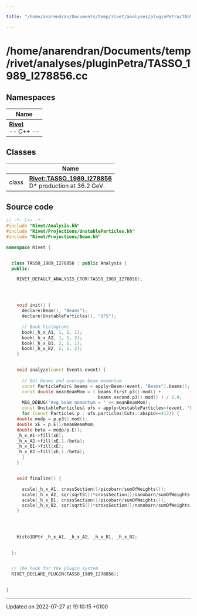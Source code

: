 ```yaml
---

title: "/home/anarendran/Documents/temp/rivet/analyses/pluginPetra/TASSO_1989_I278856.cc"

---
```


# /home/anarendran/Documents/temp/rivet/analyses/pluginPetra/TASSO_1989_I278856.cc



## Namespaces

| Name           |
| -------------- |
| **[Rivet](http://example.org/namespaces/namespacerivet/)** <br>-*- C++ -*-  |

## Classes

|                | Name           |
| -------------- | -------------- |
| class | **[Rivet::TASSO_1989_I278856](http://example.org/classes/classrivet_1_1tasso__1989__i278856/)** <br>D* production at 36.2 GeV.  |




## Source code

```cpp
// -*- C++ -*-
#include "Rivet/Analysis.hh"
#include "Rivet/Projections/UnstableParticles.hh"
#include "Rivet/Projections/Beam.hh"

namespace Rivet {


  class TASSO_1989_I278856 : public Analysis {
  public:

    RIVET_DEFAULT_ANALYSIS_CTOR(TASSO_1989_I278856);




    void init() {
      declare(Beam(), "Beams");
      declare(UnstableParticles(), "UFS");

      // Book histograms
      book(_h_x_A1, 1, 1, 1);
      book(_h_x_A2, 1, 1, 2);
      book(_h_x_B1, 2, 1, 1);
      book(_h_x_B2, 2, 1, 2);
    }


    void analyze(const Event& event) {
      
      // Get beams and average beam momentum
      const ParticlePair& beams = apply<Beam>(event, "Beams").beams();
      const double meanBeamMom = ( beams.first.p3().mod() +
                                   beams.second.p3().mod() ) / 2.0;
      MSG_DEBUG("Avg beam momentum = " << meanBeamMom);
      const UnstableParticles& ufs = apply<UnstableParticles>(event, "UFS");
      for (const Particle& p : ufs.particles(Cuts::abspid==413)) {
    double modp = p.p3().mod();
    double xE = p.E()/meanBeamMom;
    double beta = modp/p.E();
    _h_x_A1->fill(xE);
    _h_x_A2->fill(xE,1./beta);
    _h_x_B1->fill(xE);
    _h_x_B2->fill(xE,1./beta);
      }
    }


    void finalize() {

      scale(_h_x_A1, crossSection()/picobarn/sumOfWeights());
      scale(_h_x_A2, sqr(sqrtS())*crossSection()/nanobarn/sumOfWeights());
      scale(_h_x_B1, crossSection()/picobarn/sumOfWeights());
      scale(_h_x_B2, sqr(sqrtS())*crossSection()/nanobarn/sumOfWeights());
    }




    Histo1DPtr _h_x_A1, _h_x_A2, _h_x_B1, _h_x_B2;


  };


  // The hook for the plugin system
  RIVET_DECLARE_PLUGIN(TASSO_1989_I278856);


}
```


-------------------------------

Updated on 2022-07-27 at 19:10:15 +0100
